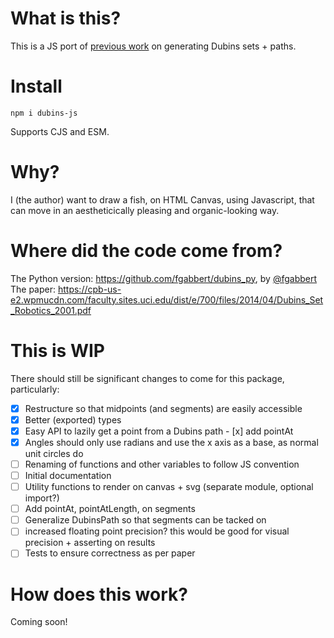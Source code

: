 # What is this?
This is a JS port of [previous work](#where-did-the-code-come-from) on generating Dubins sets + paths.

# Install
```
npm i dubins-js
```

Supports CJS and ESM.

# Why?
I (the author) want to draw a fish, on HTML Canvas, using Javascript, that can move in an aestheticically pleasing and organic-looking way.

# Where did the code come from?
The Python version: https://github.com/fgabbert/dubins_py, by [@fgabbert](https://github.com/fgabbert)
The paper: https://cpb-us-e2.wpmucdn.com/faculty.sites.uci.edu/dist/e/700/files/2014/04/Dubins_Set_Robotics_2001.pdf

# This is WIP
There should still be significant changes to come for this package, particularly:
- [x] Restructure so that midpoints (and segments) are easily accessible
- [x] Better (exported) types
- [x] Easy API to lazily get a point from a Dubins path
      - [x] add pointAt
- [x] Angles should only use radians and use the x axis as a base, as normal unit circles do
- [ ] Renaming of functions and other variables to follow JS convention
- [ ] Initial documentation
- [ ] Utility functions to render on canvas + svg (separate module, optional import?)
- [ ] Add pointAt, pointAtLength, on segments
- [ ] Generalize DubinsPath so that segments can be tacked on
- [ ] increased floating point precision? this would be good for visual precision + asserting on results
- [ ] Tests to ensure correctness as per paper

# How does this work?
Coming soon!
